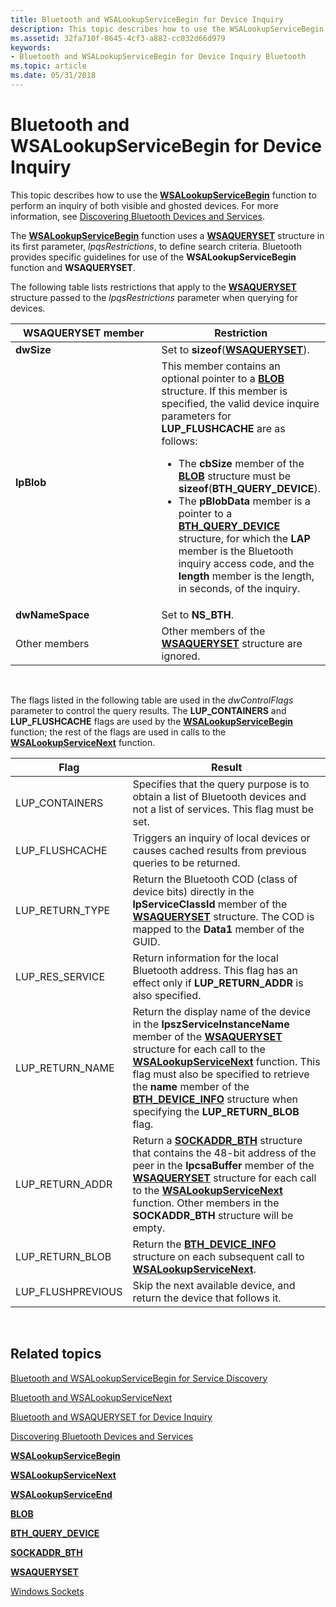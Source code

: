 ```yaml
---
title: Bluetooth and WSALookupServiceBegin for Device Inquiry
description: This topic describes how to use the WSALookupServiceBegin function to perform an inquiry of both visible and ghosted devices. For more information, see Discovering Bluetooth Devices and Services.
ms.assetid: 32fa710f-8645-4cf3-a882-cc032d66d979
keywords:
- Bluetooth and WSALookupServiceBegin for Device Inquiry Bluetooth
ms.topic: article
ms.date: 05/31/2018
---
```


# Bluetooth and WSALookupServiceBegin for Device Inquiry

This topic describes how to use the [**WSALookupServiceBegin**](/windows/desktop/api/winsock2/nf-winsock2-wsalookupservicebegina) function to perform an inquiry of both visible and ghosted devices. For more information, see [Discovering Bluetooth Devices and Services](discovering-bluetooth-devices-and-services.md).

The [**WSALookupServiceBegin**](/windows/desktop/api/winsock2/nf-winsock2-wsalookupservicebegina) function uses a [**WSAQUERYSET**](/windows/desktop/api/winsock2/ns-winsock2-wsaquerysetw) structure in its first parameter, *lpqsRestrictions*, to define search criteria. Bluetooth provides specific guidelines for use of the **WSALookupServiceBegin** function and **WSAQUERYSET**.

The following table lists restrictions that apply to the [**WSAQUERYSET**](/windows/desktop/api/winsock2/ns-winsock2-wsaquerysetw) structure passed to the *lpqsRestrictions* parameter when querying for devices.



<table>
<colgroup>
<col style="width: 50%" />
<col style="width: 50%" />
</colgroup>
<thead>
<tr class="header">
<th>WSAQUERYSET member</th>
<th>Restriction</th>
</tr>
</thead>
<tbody>
<tr class="odd">
<td><strong>dwSize</strong></td>
<td>Set to <strong>sizeof</strong>(<a href="/windows/desktop/api/winsock2/ns-winsock2-wsaquerysetw"><strong>WSAQUERYSET</strong></a>).</td>
</tr>
<tr class="even">
<td><strong>lpBlob</strong></td>
<td>This member contains an optional pointer to a <a href="/windows/desktop/api/nspapi/ns-nspapi-blob"><strong>BLOB</strong></a> structure. If this member is specified, the valid device inquire parameters for <strong>LUP_FLUSHCACHE</strong> are as follows:
<ul>
<li>The <strong>cbSize</strong> member of the <a href="/windows/desktop/api/nspapi/ns-nspapi-blob"><strong>BLOB</strong></a> structure must be <strong>sizeof</strong>(<strong>BTH_QUERY_DEVICE</strong>).</li>
<li>The <strong>pBlobData</strong> member is a pointer to a <a href="/windows/desktop/api/Ws2bth/ns-ws2bth-bth_query_device"><strong>BTH_QUERY_DEVICE</strong></a> structure, for which the <strong>LAP</strong> member is the Bluetooth inquiry access code, and the <strong>length</strong> member is the length, in seconds, of the inquiry.</li>
</ul></td>
</tr>
<tr class="odd">
<td><strong>dwNameSpace</strong></td>
<td>Set to <strong>NS_BTH</strong>.</td>
</tr>
<tr class="even">
<td>Other members</td>
<td>Other members of the <a href="/windows/desktop/api/winsock2/ns-winsock2-wsaquerysetw"><strong>WSAQUERYSET</strong></a> structure are ignored.</td>
</tr>
</tbody>
</table>



 

The flags listed in the following table are used in the *dwControlFlags* parameter to control the query results. The **LUP\_CONTAINERS** and **LUP\_FLUSHCACHE** flags are used by the [**WSALookupServiceBegin**](/windows/desktop/api/winsock2/nf-winsock2-wsalookupservicebegina) function; the rest of the flags are used in calls to the [**WSALookupServiceNext**](/windows/desktop/api/winsock2/nf-winsock2-wsalookupservicenexta) function.

| Flag               | Result                                                                                                                                                                                                                                                                                                                                                                                                             |
|--------------------|--------------------------------------------------------------------------------------------------------------------------------------------------------------------------------------------------------------------------------------------------------------------------------------------------------------------------------------------------------------------------------------------------------------------|
| LUP\_CONTAINERS    | Specifies that the query purpose is to obtain a list of Bluetooth devices and not a list of services. This flag must be set.                                                                                                                                                                                                                                                                                       |
| LUP\_FLUSHCACHE    | Triggers an inquiry of local devices or causes cached results from previous queries to be returned.                                                                                                                                                                                                                                                                                                                |
| LUP\_RETURN\_TYPE  | Return the Bluetooth COD (class of device bits) directly in the **lpServiceClassId** member of the [**WSAQUERYSET**](/windows/desktop/api/winsock2/ns-winsock2-wsaquerysetw) structure. The COD is mapped to the **Data1** member of the GUID.                                                                                                                                                                                                      |
| LUP\_RES\_SERVICE  | Return information for the local Bluetooth address. This flag has an effect only if **LUP\_RETURN\_ADDR** is also specified.                                                                                                                                                                                                                                                                                       |
| LUP\_RETURN\_NAME  | Return the display name of the device in the **lpszServiceInstanceName** member of the [**WSAQUERYSET**](/windows/desktop/api/winsock2/ns-winsock2-wsaquerysetw) structure for each call to the [**WSALookupServiceNext**](/windows/desktop/api/winsock2/nf-winsock2-wsalookupservicenexta) function. This flag must also be specified to retrieve the **name** member of the [**BTH\_DEVICE\_INFO**](/windows/desktop/api/Bthdef/ns-bthdef-bth_device_info) structure when specifying the **LUP\_RETURN\_BLOB** flag. |
| LUP\_RETURN\_ADDR  | Return a [**SOCKADDR\_BTH**](/windows/desktop/api/Ws2bth/ns-ws2bth-sockaddr_bth) structure that contains the 48-bit address of the peer in the **lpcsaBuffer** member of the [**WSAQUERYSET**](/windows/desktop/api/winsock2/ns-winsock2-wsaquerysetw) structure for each call to the [**WSALookupServiceNext**](/windows/desktop/api/winsock2/nf-winsock2-wsalookupservicenexta) function. Other members in the **SOCKADDR\_BTH** structure will be empty.                                                            |
| LUP\_RETURN\_BLOB  | Return the [**BTH\_DEVICE\_INFO**](/windows/desktop/api/Bthdef/ns-bthdef-bth_device_info) structure on each subsequent call to [**WSALookupServiceNext**](/windows/desktop/api/winsock2/nf-winsock2-wsalookupservicenexta).                                                                                                                                                                                                                                                           |
| LUP\_FLUSHPREVIOUS | Skip the next available device, and return the device that follows it.                                                                                                                                                                                                                                                                                                                                             |



 

## Related topics

<dl> <dt>

[Bluetooth and WSALookupServiceBegin for Service Discovery](bluetooth-and-wsalookupservicebegin-for-service-discovery.md)
</dt> <dt>

[Bluetooth and WSALookupServiceNext](bluetooth-and-wsalookupservicenext.md)
</dt> <dt>

[Bluetooth and WSAQUERYSET for Device Inquiry](bluetooth-and-wsaqueryset-for-device-inquiry.md)
</dt> <dt>

[Discovering Bluetooth Devices and Services](discovering-bluetooth-devices-and-services.md)
</dt> <dt>

[**WSALookupServiceBegin**](/windows/desktop/api/winsock2/nf-winsock2-wsalookupservicebegina)
</dt> <dt>

[**WSALookupServiceNext**](/windows/desktop/api/winsock2/nf-winsock2-wsalookupservicenexta)
</dt> <dt>

[**WSALookupServiceEnd**](/windows/desktop/api/winsock2/nf-winsock2-wsalookupserviceend)
</dt> <dt>

[**BLOB**](/windows/desktop/api/nspapi/ns-nspapi-blob)
</dt> <dt>

[**BTH\_QUERY\_DEVICE**](/windows/desktop/api/Ws2bth/ns-ws2bth-bth_query_device)
</dt> <dt>

[**SOCKADDR\_BTH**](/windows/desktop/api/Ws2bth/ns-ws2bth-sockaddr_bth)
</dt> <dt>

[**WSAQUERYSET**](/windows/desktop/api/winsock2/ns-winsock2-wsaquerysetw)
</dt> <dt>

[Windows Sockets](/windows/desktop/WinSock/windows-sockets-start-page-2)
</dt> </dl>

 

 